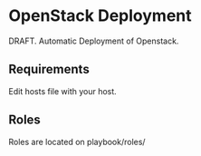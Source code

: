 OpenStack Deployment
=========

DRAFT. Automatic Deployment of Openstack.

Requirements
------------
Edit hosts file with your host.

Roles
------------
Roles are located on playbook/roles/
